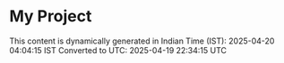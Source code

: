 # My Project

This content is dynamically generated in Indian Time (IST): 2025-04-20 04:04:15 IST
Converted to UTC: 2025-04-19 22:34:15 UTC
